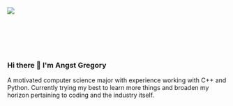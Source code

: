 <div style = "height: 100px;">
<img src = "https://user-images.githubusercontent.com/58962478/189827073-7f1e50ad-593e-4418-983b-b5f3f1812fb3.gif" sytle = "width: 100%; object-fit: scale-down;" >
</div>

### Hi there 👋 I'm **Angst Gregory**
A motivated computer science major with experience working with C++ and Python. Currently trying my best to learn more things and broaden my horizon pertaining to coding and the industry itself.
